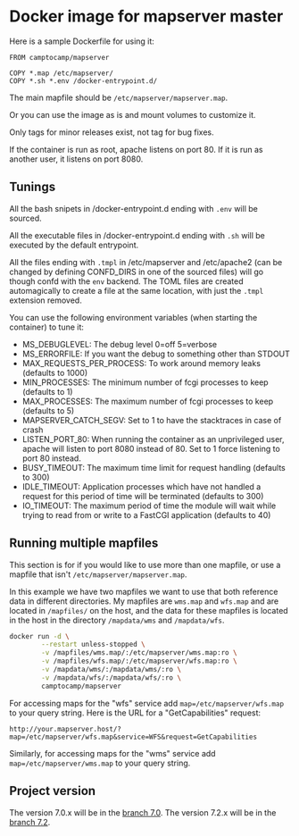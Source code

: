 # Docker image for mapserver master

Here is a sample Dockerfile for using it:
```
FROM camptocamp/mapserver

COPY *.map /etc/mapserver/
COPY *.sh *.env /docker-entrypoint.d/
```

The main mapfile should be `/etc/mapserver/mapserver.map`.

Or you can use the image as is and mount volumes to customize it.

Only tags for minor releases exist, not tag for bug fixes.

If the container is run as root, apache listens on port 80. If it is run as
another user, it listens on port 8080.

## Tunings

All the bash snipets in /docker-entrypoint.d ending with `.env` will
be sourced.

All the executable files in /docker-entrypoint.d ending with `.sh` will
be executed by the default entrypoint.

All the files ending with `.tmpl` in /etc/mapserver and /etc/apache2 (can be
changed by defining CONFD_DIRS in one of the sourced files) will go though
confd with the `env` backend. The TOML files are created automagically to
create a file at the same location, with just the `.tmpl` extension removed.

You can use the following environment variables (when starting the container)
to tune it:
* MS_DEBUGLEVEL: The debug level 0=off 5=verbose
* MS_ERRORFILE: If you want the debug to something other than STDOUT
* MAX_REQUESTS_PER_PROCESS: To work around memory leaks (defaults to 1000)
* MIN_PROCESSES: The minimum number of fcgi processes to keep (defaults to 1)
* MAX_PROCESSES: The maximum number of fcgi processes to keep (defaults to 5)
* MAPSERVER_CATCH_SEGV: Set to 1 to have the stacktraces in case of crash
* LISTEN_PORT_80: When running the container as an unprivileged user, apache
will listen to port 8080 instead of 80. Set to 1 force listening to port 80
instead.
* BUSY_TIMEOUT: The maximum time limit for request handling (defaults to 300)
* IDLE_TIMEOUT: Application processes which have not handled a request for
this period of time will be terminated (defaults to 300)
* IO_TIMEOUT: The maximum period of time the module will wait while trying to
read from or write to a FastCGI application (defaults to 40)

## Running multiple mapfiles

This section is for if you would like to use more than one mapfile, or use a mapfile
that isn't `/etc/mapserver/mapserver.map`.

In this example we have two mapfiles we want to use that both reference data in
different directories. My mapfiles are `wms.map` and `wfs.map` and are located
in `/mapfiles/` on the host, and the data for these mapfiles is located in the
host in the directory `/mapdata/wms` and `/mapdata/wfs`.

```bash
docker run -d \
        --restart unless-stopped \
        -v /mapfiles/wms.map/:/etc/mapserver/wms.map:ro \
        -v /mapfiles/wfs.map/:/etc/mapserver/wfs.map:ro \
        -v /mapdata/wms/:/mapdata/wms/:ro \
        -v /mapdata/wfs/:/mapdata/wfs/:ro \
        camptocamp/mapserver
```

For accessing maps for the "wfs" service add `map=/etc/mapserver/wfs.map` to
your query string. Here is the URL for a "GetCapabilities" request:

`http://your.mapserver.host/?map=/etc/mapserver/wfs.map&service=WFS&request=GetCapabilities`

Similarly, for accessing maps for the "wms" service add `map=/etc/mapserver/wms.map` to
your query string.

## Project version

The version 7.0.x will be in the [branch 7.0](https://github.com/camptocamp/docker-mapserver/tree/7.0).
The version 7.2.x will be in the [branch 7.2](https://github.com/camptocamp/docker-mapserver/tree/7.2).
